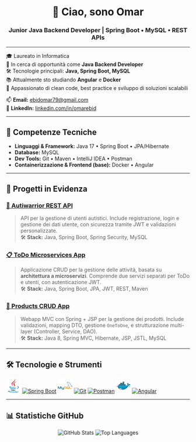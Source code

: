 <h1 align="center">👋 Ciao, sono Omar</h1>
<h3 align="center">Junior Java Backend Developer | Spring Boot • MySQL • REST APIs</h3>

---

🎓 Laureato in Informatica  
💼 In cerca di opportunità come **Java Backend Developer**  
🛠 Tecnologie principali: **Java, Spring Boot, MySQL**  
📚 Attualmente sto studiando **Angular** e **Docker**  
🧠 Appassionato di clean code, best practice e sviluppo di soluzioni scalabili

📫 **Email:** ebidomar79@gmail.com  
🔗 **LinkedIn:** [linkedin.com/in/omarebid](https://linkedin.com/in/omarebid)

---

## 🔧 Competenze Tecniche

- **Linguaggi & Framework:** Java 17 • Spring Boot • JPA/Hibernate  
- **Database:** MySQL  
- **Dev Tools:** Git • Maven • IntelliJ IDEA • Postman  
- **Containerizzazione & Frontend (base):** Docker • Angular

---

## 🚀 Progetti in Evidenza

### [🧾 Autiwarrior REST API](https://github.com/omarebid1/autiwarrior-rest-api)
> API per la gestione di utenti autistici. Include registrazione, login e gestione dei dati utente, con sicurezza tramite JWT e validazioni personalizzate.  
> 🛠 **Stack:** Java, Spring Boot, Spring Security, MySQL

### [📋 ToDo Microservices App](https://github.com/omarebid1/ToDa-rest-api)
> Applicazione CRUD per la gestione delle attività, basata su **architettura a microservizi**. Comprende due servizi separati per ToDo e utenti, con autenticazione JWT.  
> 🛠 **Stack:** Java, Spring Boot, JPA, JWT, REST, Maven

### [🛒 Products CRUD App](https://github.com/omarebid1/crud-maven-app)
> Webapp MVC con Spring + JSP per la gestione dei prodotti. Include validazioni, mapping DTO, gestione `OneToOne`, e strutturazione multi-layer (Controller, Service, DAO).  
> 🛠 **Stack:** Java 8, Spring MVC, Hibernate, JSP, JSTL, MySQL

---

## 🛠️ Tecnologie e Strumenti

<p align="left">
  <a href="https://www.java.com" target="_blank"><img src="https://raw.githubusercontent.com/devicons/devicon/master/icons/java/java-original.svg" alt="Java" width="40" height="40"/></a>
  <a href="https://spring.io/" target="_blank"><img src="https://www.vectorlogo.zone/logos/springio/springio-icon.svg" alt="Spring Boot" width="40" height="40"/></a>
  <a href="https://www.mysql.com/" target="_blank"><img src="https://raw.githubusercontent.com/devicons/devicon/master/icons/mysql/mysql-original-wordmark.svg" alt="MySQL" width="40" height="40"/></a>
  <a href="https://git-scm.com/" target="_blank"><img src="https://www.vectorlogo.zone/logos/git-scm/git-scm-icon.svg" alt="Git" width="40" height="40"/></a>
  <a href="https://postman.com" target="_blank"><img src="https://www.vectorlogo.zone/logos/getpostman/getpostman-icon.svg" alt="Postman" width="40" height="40"/></a>
  <a href="https://www.docker.com/" target="_blank"><img src="https://raw.githubusercontent.com/devicons/devicon/master/icons/docker/docker-original.svg" alt="Docker" width="40" height="40"/></a>
  <a href="https://angular.io" target="_blank"><img src="https://angular.io/assets/images/logos/angular/angular.svg" alt="Angular" width="40" height="40"/></a>
</p>

---

## 📊 Statistiche GitHub

<p align="center">
  <img src="https://github-readme-stats.vercel.app/api?username=omarebid1&show_icons=true&locale=en" alt="GitHub Stats" />
  <img src="https://github-readme-stats.vercel.app/api/top-langs/?username=omarebid1&layout=compact" alt="Top Languages" />
</p>
